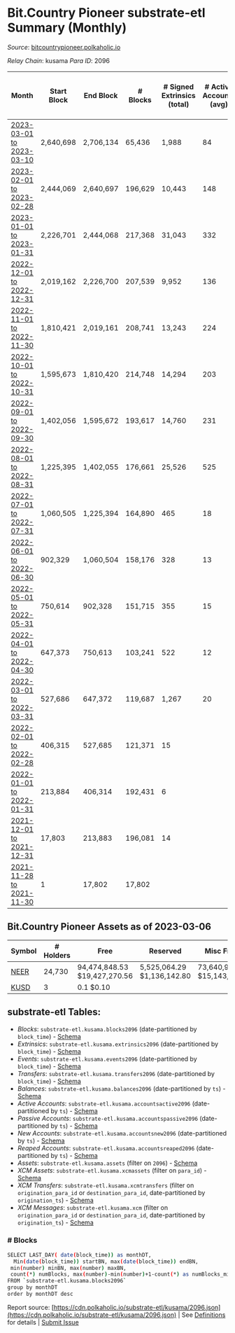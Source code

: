 # Bit.Country Pioneer substrate-etl Summary (Monthly)

_Source_: [bitcountrypioneer.polkaholic.io](https://bitcountrypioneer.polkaholic.io)

*Relay Chain*: kusama
*Para ID*: 2096



| Month | Start Block | End Block | # Blocks | # Signed Extrinsics (total) | # Active Accounts (avg) | # Addresses with Balances (max) | Issues |
| ----- | ----------- | --------- | -------- | --------------------------- | ----------------------- | ------------------------------- | ------ |
| [2023-03-01 to 2023-03-10](/kusama/2096-bitcountrypioneer/2023-03-31.md) | 2,640,698 | 2,706,134 | 65,436 | 1,988 | 84 | 24,759 | - 1 (0.00%) |   
| [2023-02-01 to 2023-02-28](/kusama/2096-bitcountrypioneer/2023-02-28.md) | 2,444,069 | 2,640,697 | 196,629 | 10,443 | 148 | 24,728 | -   |   
| [2023-01-01 to 2023-01-31](/kusama/2096-bitcountrypioneer/2023-01-31.md) | 2,226,701 | 2,444,068 | 217,368 | 31,043 | 332 | 24,569 | -   |   
| [2022-12-01 to 2022-12-31](/kusama/2096-bitcountrypioneer/2022-12-31.md) | 2,019,162 | 2,226,700 | 207,539 | 9,952 | 136 | 24,095 | -   |   
| [2022-11-01 to 2022-11-30](/kusama/2096-bitcountrypioneer/2022-11-30.md) | 1,810,421 | 2,019,161 | 208,741 | 13,243 | 224 | 24,165 | -   |   
| [2022-10-01 to 2022-10-31](/kusama/2096-bitcountrypioneer/2022-10-31.md) | 1,595,673 | 1,810,420 | 214,748 | 14,294 | 203 | 23,275 | -   |   
| [2022-09-01 to 2022-09-30](/kusama/2096-bitcountrypioneer/2022-09-30.md) | 1,402,056 | 1,595,672 | 193,617 | 14,760 | 231 | 22,686 | -   |   
| [2022-08-01 to 2022-08-31](/kusama/2096-bitcountrypioneer/2022-08-31.md) | 1,225,395 | 1,402,055 | 176,661 | 25,526 | 525 | 21,759 | -   |   
| [2022-07-01 to 2022-07-31](/kusama/2096-bitcountrypioneer/2022-07-31.md) | 1,060,505 | 1,225,394 | 164,890 | 465 | 18 | 16,851 | -   |   
| [2022-06-01 to 2022-06-30](/kusama/2096-bitcountrypioneer/2022-06-30.md) | 902,329 | 1,060,504 | 158,176 | 328 | 13 | 16,597 | -   |   
| [2022-05-01 to 2022-05-31](/kusama/2096-bitcountrypioneer/2022-05-31.md) | 750,614 | 902,328 | 151,715 | 355 | 15 | 16,447 | -   |   
| [2022-04-01 to 2022-04-30](/kusama/2096-bitcountrypioneer/2022-04-30.md) | 647,373 | 750,613 | 103,241 | 522 | 12 | 16,145 | -   |   
| [2022-03-01 to 2022-03-31](/kusama/2096-bitcountrypioneer/2022-03-31.md) | 527,686 | 647,372 | 119,687 | 1,267 | 20 | 15,095 | -   |   
| [2022-02-01 to 2022-02-28](/kusama/2096-bitcountrypioneer/2022-02-28.md) | 406,315 | 527,685 | 121,371 | 15 |  | 7 | -   |   
| [2022-01-01 to 2022-01-31](/kusama/2096-bitcountrypioneer/2022-01-31.md) | 213,884 | 406,314 | 192,431 | 6 |  | 5 | -   |   
| [2021-12-01 to 2021-12-31](/kusama/2096-bitcountrypioneer/2021-12-31.md) | 17,803 | 213,883 | 196,081 | 14 |  | 5 | -   |   
| [2021-11-28 to 2021-11-30](/kusama/2096-bitcountrypioneer/2021-11-30.md) | 1 | 17,802 | 17,802 |  |  | 4 | -   |   

## Bit.Country Pioneer Assets as of 2023-03-06



| Symbol | # Holders | Free | Reserved | Misc Frozen | Frozen | Price | AssetID | 
| ----- | --------- | ---- | -------- | ----------- | ------ | ----- | --- |
| [NEER](/kusama/assets/NEER) | 24,730 | 94,474,848.53 $19,427,270.56 | 5,525,064.29 $1,136,142.80 | 73,640,972.12  $15,143,110.70 |   | $0.21 |   `{"Token":"NEER"}` | 
| [KUSD](/kusama/assets/KUSD) | 3 | 0.1 $0.10 |   |    |   | $1.00 |   `{"Stable":"0"}` | 

## substrate-etl Tables:

* _Blocks_: `substrate-etl.kusama.blocks2096` (date-partitioned by `block_time`) - [Schema](/schema/balances.json)
* _Extrinsics_: `substrate-etl.kusama.extrinsics2096` (date-partitioned by `block_time`) - [Schema](/schema/extrinsics.json)
* _Events_: `substrate-etl.kusama.events2096` (date-partitioned by `block_time`) - [Schema](/schema/events.json)
* _Transfers_: `substrate-etl.kusama.transfers2096` (date-partitioned by `block_time`) - [Schema](/schema/transfers.json)
* _Balances_: `substrate-etl.kusama.balances2096` (date-partitioned by `ts`) - [Schema](/schema/balances.json)
* _Active Accounts_: `substrate-etl.kusama.accountsactive2096` (date-partitioned by `ts`) - [Schema](/schema/accountsactive.json)
* _Passive Accounts_: `substrate-etl.kusama.accountspassive2096` (date-partitioned by `ts`) - [Schema](/schema/accountspassive.json)
* _New Accounts_: `substrate-etl.kusama.accountsnew2096` (date-partitioned by `ts`) - [Schema](/schema/accountsnew.json)
* _Reaped Accounts_: `substrate-etl.kusama.accountsreaped2096` (date-partitioned by `ts`) - [Schema](/schema/accountsreaped.json)
* _Assets_: `substrate-etl.kusama.assets` (filter on `2096`) - [Schema](/schema/assets.json)
* _XCM Assets_: `substrate-etl.kusama.xcmassets` (filter on `para_id`) - [Schema](/schema/xcmassets.json)
* _XCM Transfers_: `substrate-etl.kusama.xcmtransfers` (filter on `origination_para_id` or `destination_para_id`, date-partitioned by `origination_ts`) - [Schema](/schema/xcmtransfers.json)
* _XCM Messages_: `substrate-etl.kusama.xcm` (filter on `origination_para_id` or `destination_para_id`, date-partitioned by `origination_ts`) - [Schema](/schema/xcm.json)

### # Blocks
```bash
SELECT LAST_DAY( date(block_time)) as monthDT,
  Min(date(block_time)) startBN, max(date(block_time)) endBN, 
 min(number) minBN, max(number) maxBN, 
 count(*) numBlocks, max(number)-min(number)+1-count(*) as numBlocks_missing 
FROM `substrate-etl.kusama.blocks2096` 
group by monthDT 
order by monthDT desc
```


Report source: [https://cdn.polkaholic.io/substrate-etl/kusama/2096.json](https://cdn.polkaholic.io/substrate-etl/kusama/2096.json) | See [Definitions](/DEFINITIONS.md) for details | [Submit Issue](https://github.com/colorfulnotion/substrate-etl/issues)
